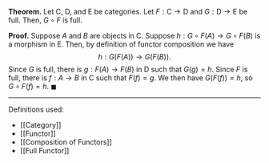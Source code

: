 **Theorem.** Let $\mathsf{C}$, $\mathsf{D}$, and $\mathsf{E}$ be categories. Let $F:\mathsf{C}\to \mathsf{D}$ and $G:\mathsf{D}\to \mathsf{E}$ be full. Then, $G\circ F$ is full.

**Proof.** Suppose $A$ and $B$ are objects in $\mathsf{C}$. Suppose $h:G\circ F(A)\to G\circ F(B)$ is a morphism in $\mathsf{E}$. Then, by definition of functor composition we have $$h:G(F(A))\to G(F(B)).$$Since $G$ is full, there is $g:F(A)\to F(B)$ in $\mathsf{D}$ such that $G(g)=h$. Since $F$ is full, there is $f:A\to B$ in $\mathsf{C}$ such that $F(f)=g$. We then have $G(F(f))=h$, so $G\circ F(f)=h$. $\blacksquare$
***
Definitions used:
- [[Category]]
- [[Functor]]
- [[Composition of Functors]]
- [[Full Functor]]